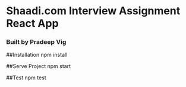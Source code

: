 # Shaadi.com Interview Assignment React App
### Built by Pradeep Vig

##Installation
    npm install

##Serve Project
    npm start

##Test
    npm test